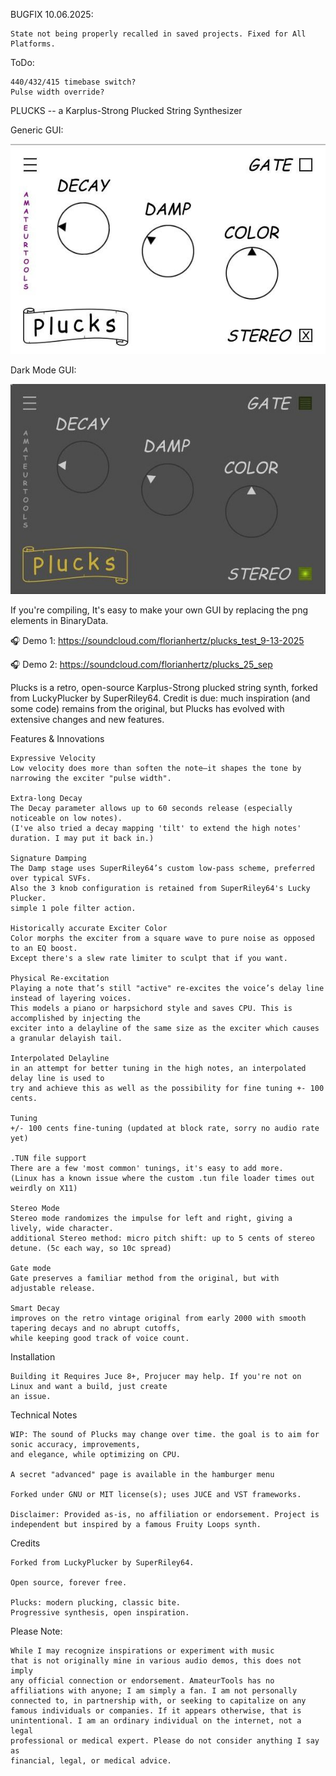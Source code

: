 BUGFIX 10.06.2025:

    State not being properly recalled in saved projects. Fixed for All Platforms.

ToDo: 

    440/432/415 timebase switch?
    Pulse width override?

PLUCKS -- a Karplus-Strong Plucked String Synthesizer

Generic GUI:

<img width="600" alt="Plucks GUI" src="https://github.com/amateurtools/Plucks/blob/main/Screenshots/screenshot_w.jpg" />

Dark Mode GUI:

<img width="600" alt="Plucks GUI" src="https://github.com/amateurtools/Plucks/blob/main/Screenshots/screenshot_g.jpg" />

If you're compiling, It's easy to make your own GUI by replacing the png elements in BinaryData.

🎧 Demo 1: https://soundcloud.com/florianhertz/plucks_test_9-13-2025

🎧 Demo 2: https://soundcloud.com/florianhertz/plucks_25_sep

Plucks is a retro, open-source Karplus-Strong plucked string synth, forked from LuckyPlucker by SuperRiley64.
Credit is due: much inspiration (and some code) remains from the original, but Plucks has evolved with extensive changes and new features.

Features & Innovations

    Expressive Velocity
    Low velocity does more than soften the note—it shapes the tone by narrowing the exciter "pulse width".

    Extra-long Decay
    The Decay parameter allows up to 60 seconds release (especially noticeable on low notes).
    (I've also tried a decay mapping 'tilt' to extend the high notes' duration. I may put it back in.)

    Signature Damping
    The Damp stage uses SuperRiley64’s custom low-pass scheme, preferred over typical SVFs.
    Also the 3 knob configuration is retained from SuperRiley64's Lucky Plucker.
    simple 1 pole filter action.

    Historically accurate Exciter Color
    Color morphs the exciter from a square wave to pure noise as opposed to an EQ boost.
    Except there's a slew rate limiter to sculpt that if you want.

    Physical Re-excitation
    Playing a note that’s still "active" re-excites the voice’s delay line instead of layering voices.
    This models a piano or harpsichord style and saves CPU. This is accomplished by injecting the
    exciter into a delayline of the same size as the exciter which causes a granular delayish tail.

    Interpolated Delayline
    in an attempt for better tuning in the high notes, an interpolated delay line is used to
    try and achieve this as well as the possibility for fine tuning +- 100 cents.

    Tuning
    +/- 100 cents fine-tuning (updated at block rate, sorry no audio rate yet)
    
    .TUN file support
    There are a few 'most common' tunings, it's easy to add more.
    (Linux has a known issue where the custom .tun file loader times out weirdly on X11)
    
    Stereo Mode
    Stereo mode randomizes the impulse for left and right, giving a lively, wide character.
    additional Stereo method: micro pitch shift: up to 5 cents of stereo detune. (5c each way, so 10c spread)

    Gate mode
    Gate preserves a familiar method from the original, but with adjustable release.

    Smart Decay
    improves on the retro vintage original from early 2000 with smooth tapering decays and no abrupt cutoffs,
    while keeping good track of voice count.
    
Installation

    Building it Requires Juce 8+, Projucer may help. If you're not on Linux and want a build, just create
    an issue.

Technical Notes

    WIP: The sound of Plucks may change over time. the goal is to aim for sonic accuracy, improvements,
    and elegance, while optimizing on CPU.

    A secret "advanced" page is available in the hamburger menu

    Forked under GNU or MIT license(s); uses JUCE and VST frameworks.

    Disclaimer: Provided as-is, no affiliation or endorsement. Project is independent but inspired by a famous Fruity Loops synth.

Credits

    Forked from LuckyPlucker by SuperRiley64.

    Open source, forever free.

    Plucks: modern plucking, classic bite.
    Progressive synthesis, open inspiration.

Please Note:

    While I may recognize inspirations or experiment with music
    that is not originally mine in various audio demos, this does not imply
    any official connection or endorsement. AmateurTools has no
    affiliations with anyone; I am simply a fan. I am not personally
    connected to, in partnership with, or seeking to capitalize on any
    famous individuals or companies. If it appears otherwise, that is
    unintentional. I am an ordinary individual on the internet, not a legal
    professional or medical expert. Please do not consider anything I say as
    financial, legal, or medical advice.
